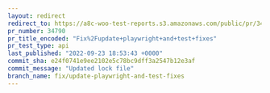 ```yaml
---
layout: redirect
redirect_to: https://a8c-woo-test-reports.s3.amazonaws.com/public/pr/34790/api/index.html
pr_number: 34790
pr_title_encoded: "Fix%2Fupdate+playwright+and+test+fixes"
pr_test_type: api
last_published: "2022-09-23 18:53:43 +0000"
commit_sha: e24f0741e9ee2102e5c78bc9dff3a2547b12e3af
commit_message: "Updated lock file"
branch_name: fix/update-playwright-and-test-fixes
---
```

